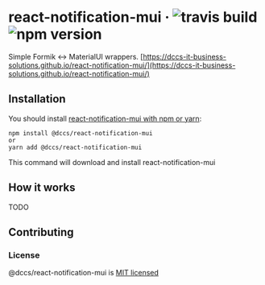 # react-notification-mui &middot; ![travis build](https://img.shields.io/travis/DCCS-IT-Business-Solutions/react-notification-mui.svg) ![npm version](https://img.shields.io/npm/v/@dccs/react-notification-mui.svg)

Simple Formik <-> MaterialUI wrappers. [https://dccs-it-business-solutions.github.io/react-notification-mui/](https://dccs-it-business-solutions.github.io/react-notification-mui/)

## Installation

You should install [react-notification-mui with npm or yarn](https://www.npmjs.com/package/@dccs/react-notification-mui):

    npm install @dccs/react-notification-mui
    or
    yarn add @dccs/react-notification-mui

This command will download and install react-notification-mui

## How it works

TODO

## Contributing

### License

@dccs/react-notification-mui is [MIT licensed](https://github.com/facebook/react/blob/master/LICENSE)
